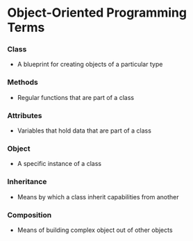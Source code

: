 # Object-Oriented Programming Terms

### Class

- A blueprint for creating objects of a particular type

### Methods

- Regular functions that are part of a class

### Attributes

- Variables that hold data that are part of a class

### Object

- A specific instance of a class

### Inheritance

- Means by which a class inherit capabilities from another

### Composition

- Means of building complex object out of other objects


